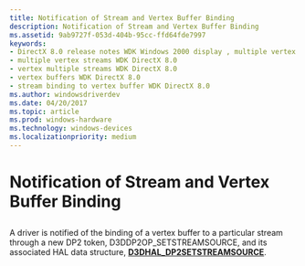 ```yaml
---
title: Notification of Stream and Vertex Buffer Binding
description: Notification of Stream and Vertex Buffer Binding
ms.assetid: 9ab9727f-053d-404b-95cc-ffd64fde7997
keywords:
- DirectX 8.0 release notes WDK Windows 2000 display , multiple vertex streams
- multiple vertex streams WDK DirectX 8.0
- vertex multiple streams WDK DirectX 8.0
- vertex buffers WDK DirectX 8.0
- stream binding to vertex buffer WDK DirectX 8.0
ms.author: windowsdriverdev
ms.date: 04/20/2017
ms.topic: article
ms.prod: windows-hardware
ms.technology: windows-devices
ms.localizationpriority: medium
---
```


# Notification of Stream and Vertex Buffer Binding


## <span id="ddk_notification_of_stream_vertex_buffer_binding_gg"></span><span id="DDK_NOTIFICATION_OF_STREAM_VERTEX_BUFFER_BINDING_GG"></span>


A driver is notified of the binding of a vertex buffer to a particular stream through a new DP2 token, D3DDP2OP\_SETSTREAMSOURCE, and its associated HAL data structure, [**D3DHAL\_DP2SETSTREAMSOURCE**](https://msdn.microsoft.com/library/windows/hardware/ff545798).

 

 






